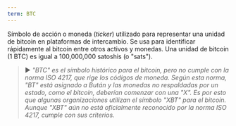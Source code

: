 ```yaml
---
term: BTC
---
```


Símbolo de acción o moneda (*ticker*) utilizado para representar una unidad de bitcoin en plataformas de intercambio. Se usa para identificar rápidamente al bitcoin entre otros activos y monedas. Una unidad de bitcoin (1 BTC) es igual a 100,000,000 satoshis (o "sats").

> ► *"BTC" es el símbolo histórico para el bitcoin, pero no cumple con la norma ISO 4217, que rige los códigos de moneda. Según esta norma, "BT" está asignado a Bután y las monedas no respaldadas por un estado, como el bitcoin, deberían comenzar con una "X". Es por esto que algunas organizaciones utilizan el símbolo "XBT" para el bitcoin. Aunque "XBT" aún no está oficialmente reconocido por la norma ISO 4217, cumple con sus criterios.*